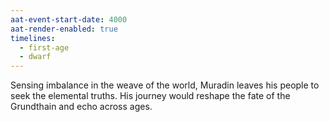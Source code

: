 ```yaml
---
aat-event-start-date: 4000
aat-render-enabled: true
timelines:
  - first-age
  - dwarf
---
```


Sensing imbalance in the weave of the world, Muradin leaves his people to seek the elemental truths. His journey would reshape the fate of the Grundthain and echo across ages.
